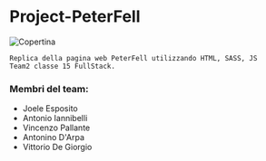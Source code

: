 # Project-PeterFell

![Copertina](https://i.imgur.com/UvpCGfy.jpeg)

    Replica della pagina web PeterFell utilizzando HTML, SASS, JS
    Team2 classe 15 FullStack.

### Membri del team:

- Joele Esposito
- Antonio Iannibelli
- Vincenzo Pallante
- Antonino D'Arpa
- Vittorio De Giorgio

